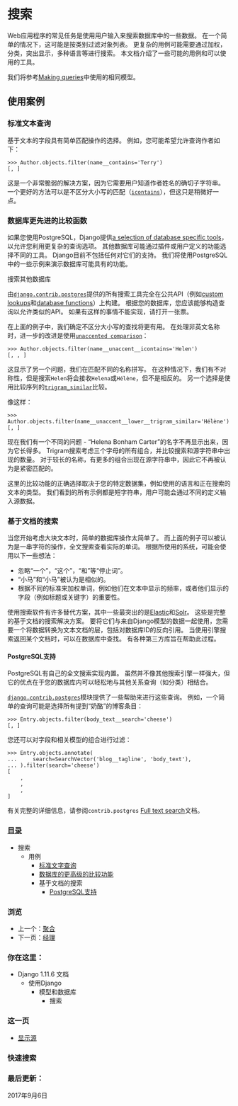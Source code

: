 # 搜索

Web应用程序的常见任务是使用用户输入来搜索数据库中的一些数据。 在一个简单的情况下，这可能是按类别过滤对象列表。 更复杂的用例可能需要通过加权，分类，突出显示，多种语言等进行搜索。 本文档介绍了一些可能的用例和可以使用的工具。

我们将参考[Making queries](https://yiyibooks.cn/__trs__/xx/Django_1.11.6/topics/db/queries.html)中使用的相同模型。



## 使用案例



### 标准文本查询

基于文本的字段具有简单匹配操作的选择。 例如，您可能希望允许查询作者如下：

```
>>> Author.objects.filter(name__contains='Terry')
[, ]
```

这是一个非常脆弱的解决方案，因为它需要用户知道作者姓名的确切子字符串。 一个更好的方法可以是不区分大小写的匹配（[`icontains`](https://yiyibooks.cn/__trs__/xx/Django_1.11.6/ref/models/querysets.html#std:fieldlookup-icontains)），但这只是稍微好一点。



### 数据库更先进的比较函数

如果您使用PostgreSQL，Django提供[a selection of database specific tools](https://yiyibooks.cn/__trs__/xx/Django_1.11.6/ref/contrib/postgres/search.html)，以允许您利用更复杂的查询选项。 其他数据库可能通过插件或用户定义的功能选择不同的工具。 Django目前不包括任何对它们的支持。 我们将使用PostgreSQL中的一些示例来演示数据库可能具有的功能。

搜索其他数据库

由[`django.contrib.postgres`](https://yiyibooks.cn/__trs__/xx/Django_1.11.6/ref/contrib/postgres/index.html#module-django.contrib.postgres)提供的所有搜索工具完全在公共API（例如[custom lookups](https://yiyibooks.cn/__trs__/xx/Django_1.11.6/ref/models/lookups.html)和[database functions](https://yiyibooks.cn/__trs__/xx/Django_1.11.6/ref/models/database-functions.html)）上构建。 根据您的数据库，您应该能够构造查询以允许类似的API。 如果有这样的事情不能实现，请打开一张票。

在上面的例子中，我们确定不区分大小写的查找将更有用。 在处理非英文名称时，进一步的改进是使用[`unaccented comparison`](https://yiyibooks.cn/__trs__/xx/Django_1.11.6/ref/contrib/postgres/lookups.html#std:fieldlookup-unaccent)：

```
>>> Author.objects.filter(name__unaccent__icontains='Helen')
[, , ]
```

这显示了另一个问题，我们在匹配不同的名称拼写。 在这种情况下，我们有不对称性，但是搜索`Helen`将会接收`Helena`或`Hélène`，但不是相反的。 另一个选择是使用比较序列的[`trigram_similar`](https://yiyibooks.cn/__trs__/xx/Django_1.11.6/ref/contrib/postgres/lookups.html#std:fieldlookup-trigram_similar)比较。

像这样：

```
>>> Author.objects.filter(name__unaccent__lower__trigram_similar='Hélène')
[, ]
```

现在我们有一个不同的问题 - “Helena Bonham Carter”的名字不再显示出来，因为它长得多。 Trigram搜索考虑三个字母的所有组合，并比较搜索和源字符串中出现的数量。 对于较长的名称，有更多的组合出现在源字符串中，因此它不再被认为是紧密匹配的。

这里的比较功能的正确选择取决于您的特定数据集，例如使用的语言和正在搜索的文本的类型。 我们看到的所有示例都是短字符串，用户可能会通过不同的定义输入源数据。



### 基于文档的搜索

当您开始考虑大块文本时，简单的数据库操作太简单了。 而上面的例子可以被认为是一串字符的操作，全文搜索查看实际的单词。 根据所使用的系统，可能会使用以下一些想法：

- 忽略“一个”，“这个”，“和”等“停止词”。
- “小马”和“小马”被认为是相似的。
- 根据不同的标准来加权单词，例如他们在文本中显示的频率，或者他们显示的字段（例如标题或关键字）的重要性。

使用搜索软件有许多替代方案，其中一些最突出的是[Elastic](https://www.elastic.co/)和[Solr](http://lucene.apache.org/solr/)。 这些是完整的基于文档的搜索解决方案。 要将它们与来自Django模型的数据一起使用，您需要一个将数据转换为文本文档的层，包括对数据库ID的反向引用。 当使用引擎搜索返回某个文档时，可以在数据库中查找。 有各种第三方库旨在帮助此过程。



#### PostgreSQL支持

PostgreSQL有自己的全文搜索实现内置。 虽然并不像其他搜索引擎一样强大，但它的优点在于您的数据库内可以轻松地与其他关系查询（如分类）相结合。

[`django.contrib.postgres`](https://yiyibooks.cn/__trs__/xx/Django_1.11.6/ref/contrib/postgres/index.html#module-django.contrib.postgres)模块提供了一些帮助来进行这些查询。 例如，一个简单的查询可能是选择所有提到“奶酪”的博客条目：

```
>>> Entry.objects.filter(body_text__search='cheese')
[, ]
```

您还可以对字段和相关模型的组合进行过滤：

```
>>> Entry.objects.annotate(
...     search=SearchVector('blog__tagline', 'body_text'),
... ).filter(search='cheese')
[
    ,
    ,
    ,
]
```

有关完整的详细信息，请参阅`contrib.postgres` [Full text search](https://yiyibooks.cn/__trs__/xx/Django_1.11.6/ref/contrib/postgres/search.html)文档。

### [目录](https://yiyibooks.cn/__trs__/xx/Django_1.11.6/contents.html)

- 搜索
  - 用例
    - [标准文字查询](https://yiyibooks.cn/__trs__/xx/Django_1.11.6/topics/db/search.html#standard-textual-queries)
    - [数据库的更高级的比较功能](https://yiyibooks.cn/__trs__/xx/Django_1.11.6/topics/db/search.html#a-database-s-more-advanced-comparison-functions)
    - 基于文档的搜索
      - [PostgreSQL支持](https://yiyibooks.cn/__trs__/xx/Django_1.11.6/topics/db/search.html#postgresql-support)

### 浏览

- 上一个：[聚合](https://yiyibooks.cn/__trs__/xx/Django_1.11.6/topics/db/aggregation.html)
- 下一页：[经理](https://yiyibooks.cn/__trs__/xx/Django_1.11.6/topics/db/managers.html)

### 你在这里：

- Django 1.11.6 文档
  - 使用Django
    - 模型和数据库
      - 搜索

### 这一页

- [显示源](https://yiyibooks.cn/__trs__/xx/Django_1.11.6/_sources/topics/db/search.txt)

### 快速搜索





### 最后更新：

2017年9月6日